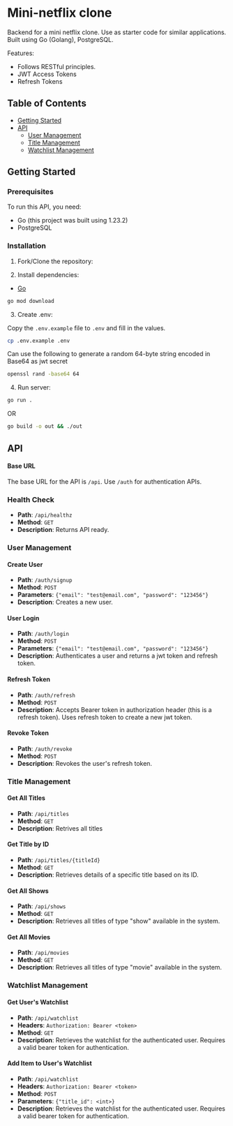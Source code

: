 # Mini-netflix clone

Backend for a mini netflix clone. Use as starter code for similar applications. Built using Go (Golang), PostgreSQL.

Features:

- Follows RESTful principles.
- JWT Access Tokens
- Refresh Tokens

## Table of Contents

- [Getting Started](#getting-started)
- [API](#api)
  - [User Management](#user-management)
  - [Title Management](#title-management)
  - [Watchlist Management](#watchlist-management)

## Getting Started

### Prerequisites

To run this API, you need:

- Go (this project was built using 1.23.2)
- PostgreSQL

### Installation

1. Fork/Clone the repository:

2. Install dependencies:

- [Go](https://golang.org/doc/install)

```bash
go mod download
```

3. Create .env:

Copy the `.env.example` file to `.env` and fill in the values.

```bash
cp .env.example .env
```

Can use the following to generate a random 64-byte string encoded in Base64 as jwt secret

```bash
openssl rand -base64 64
```

4. Run server:

```bash
go run .
```

OR

```bash
go build -o out && ./out
```

## API

#### Base URL

The base URL for the API is `/api`. Use `/auth` for authentication APIs.

### Health Check

- **Path**: `/api/healthz`
- **Method**: `GET`
- **Description**: Returns API ready.

### User Management

#### Create User

- **Path**: `/auth/signup`
- **Method**: `POST`
- **Parameters**: `{"email": "test@email.com", "password": "123456"}`
- **Description**: Creates a new user.

#### User Login

- **Path**: `/auth/login`
- **Method**: `POST`
- **Parameters**: `{"email": "test@email.com", "password": "123456"}`
- **Description**: Authenticates a user and returns a jwt token and refresh token.

#### Refresh Token

- **Path**: `/auth/refresh`
- **Method**: `POST`
- **Description**: Accepts Bearer token in authorization header (this is a refresh token). Uses refresh token to create a new jwt token.

#### Revoke Token

- **Path**: `/auth/revoke`
- **Method**: `POST`
- **Description**: Revokes the user's refresh token.

### Title Management

#### Get All Titles

- **Path**: `/api/titles`
- **Method**: `GET`
- **Description**: Retrives all titles

#### Get Title by ID

- **Path**: `/api/titles/{titleId}`
- **Method**: `GET`
- **Description**: Retrieves details of a specific title based on its ID.

#### Get All Shows

- **Path**: `/api/shows`
- **Method**: `GET`
- **Description**: Retrieves all titles of type "show" available in the system.

#### Get All Movies

- **Path**: `/api/movies`
- **Method**: `GET`
- **Description**: Retrieves all titles of type "movie" available in the system.

### Watchlist Management

#### Get User's Watchlist

- **Path**: `/api/watchlist`
- **Headers**: `Authorization: Bearer <token>`
- **Method**: `GET`
- **Description**: Retrieves the watchlist for the authenticated user. Requires a valid bearer token for authentication.

#### Add Item to User's Watchlist

- **Path**: `/api/watchlist`
- **Headers**: `Authorization: Bearer <token>`
- **Method**: `POST`
- **Parameters**: `{"title_id": <int>}`
- **Description**: Retrieves the watchlist for the authenticated user. Requires a valid bearer token for authentication.
